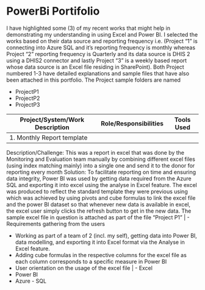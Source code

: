 # PowerBi Portifolio

I have highlighted some (3) of my recent works that might help in demonstrating my understanding in using Excel and Power BI. 
I selected the works based on their data source and reporting frequency i.e. (Project “1” is connecting into Azure SQL and it’s reporting frequency is monthly whereas Project “2” reporting frequency is Quarterly and its data source is DHIS 2 using a DHIS2 connector and lastly Project “3” is a weekly based report whose data source is an Excel file residing in SharePoint).
Both Project numbered 1-3 have detailed explanations and sample files that have also been attached in this portfolio. 
The Project sample folders are named 
- ProjectP1 
- ProjectP2 
- ProjectP3

| Project/System/Work Description | Role/Responsibilities | Tools Used
| --- | --- | ---
| 1.	Monthly Report template
Description/Challenge:
This was a report in excel that was done by the Monitoring and Evaluation team manually by combining different excel files (using index matching mainly) into a single one and send it to the donor for reporting every month
Solution:
To facilitate reporting on time and ensuring data integrity, Power BI was used by getting data required from the Azure SQL and exporting it into excel using the analyse in Excel feature. The excel was produced to reflect the standard template they were previous using which was achieved by using pivots and cube formulas to link the excel file and the power BI dataset so that whenever new data is available in excel, the excel user simply clicks the refresh button to get in the new data. The sample excel file in question is attached as part of the file “Project P1” 
| - Requirements gathering from the users
 - Working as part of a team of 2 (incl. my self), getting data into Power BI, data modelling, and exporting it into Excel format via the Analyse in Excel feature.
-	Adding cube formulas in the respective columns for the excel file as each column corresponds to a specific measure in Power BI
 - User orientation on the usage of the excel file 
| - Excel
- Power BI
- Azure - SQL
  
